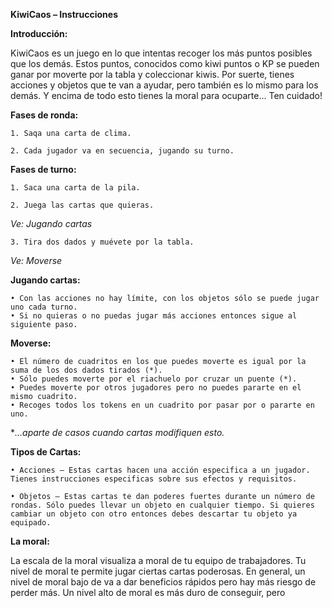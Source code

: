 **KiwiCaos – Instrucciones**

**Introducción:**

KiwiCaos es un juego en lo que intentas recoger los más puntos posibles que los demás. Estos puntos, conocidos como kiwi puntos o KP se pueden ganar por moverte por la tabla y coleccionar kiwis. Por suerte, tienes acciones y objetos que te van a ayudar, pero también es lo mismo para los demás. Y encima de todo esto tienes la moral para ocuparte... Ten cuidado!

**Fases de ronda:**

    1. Saqa una carta de clima.

    2. Cada jugador va en secuencia, jugando su turno.

**Fases de turno:**

    1. Saca una carta de la pila.

    2. Juega las cartas que quieras. 

*Ve: Jugando cartas*

    3. Tira dos dados y muévete por la tabla.

*Ve: Moverse*

**Jugando cartas:**

    • Con las acciones no hay límite, con los objetos sólo se puede jugar uno cada turno.
    • Si no quieras o no puedas jugar más acciones entonces sigue al siguiente paso.

**Moverse:**

    • El número de cuadritos en los que puedes moverte es igual por la suma de los dos dados tirados (*).
    • Sólo puedes moverte por el riachuelo por cruzar un puente (*).
    • Puedes moverte por otros jugadores pero no puedes pararte en el mismo cuadrito.
    • Recoges todos los tokens en un cuadrito por pasar por o pararte en uno.

**...aparte de casos cuando cartas modifiquen esto.*

**Tipos de Cartas:**

    • Acciones – Estas cartas hacen una acción especifica a un jugador. Tienes instrucciones especificas sobre sus efectos y requisitos.

    • Objetos – Estas cartas te dan poderes fuertes durante un número de rondas. Sólo puedes llevar un objeto en cualquier tiempo. Si quieres cambiar un objeto con otro entonces debes descartar tu objeto ya equipado.

**La moral:**

La escala de la moral visualiza a moral de tu equipo de trabajadores. Tu nivel de moral te permite jugar ciertas cartas poderosas. En general, un nivel de moral bajo de va a dar beneficios rápidos pero hay más riesgo de perder más. Un nivel alto de moral es más duro de conseguir, pero 
